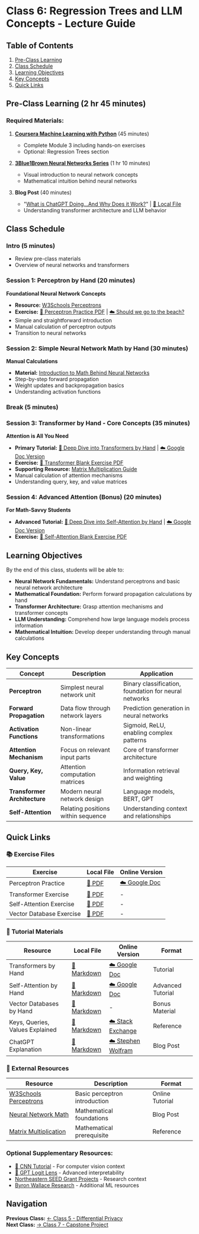 # Class 6: Regression Trees and LLM Concepts - Lecture Guide

## Table of Contents
1. [Pre-Class Learning](#pre-class-learning)
2. [Class Schedule](#class-schedule)
3. [Learning Objectives](#learning-objectives)
4. [Key Concepts](#key-concepts)
5. [Quick Links](#quick-links)

## Pre-Class Learning (2 hr 45 minutes)
### Required Materials:
1. **[Coursera Machine Learning with Python](https://www.coursera.org/learn/machine-learning-with-python?specialization=ibm-data-science)** (45 minutes)
   - Complete Module 3 including hands-on exercises
   - Optional: Regression Trees section

2. **[3Blue1Brown Neural Networks Series](https://www.youtube.com/playlist?list=PLZHQObOWTQDNU6R1_67000Dx_ZCJB-3pi)** (1 hr 10 minutes)
   - Visual introduction to neural network concepts
   - Mathematical intuition behind neural networks

3. **Blog Post** (40 minutes)
   - "[What is ChatGPT Doing…And Why Does it Work?](https://writings.stephenwolfram.com/2023/02/what-is-chatgpt-doing-and-why-does-it-work/)" | [📁 Local File](./Tutorials/What%20Is%20ChatGPT%20Doing%20…%20and%20Why%20Does%20It%20Work?.md)
   - Understanding transformer architecture and LLM behavior

## Class Schedule

### Intro (5 minutes)
- Review pre-class materials
- Overview of neural networks and transformers

### Session 1: Perceptron by Hand (20 minutes)
**Foundational Neural Network Concepts**
- **Resource:** [W3Schools Perceptrons](https://www.w3schools.com/ai/ai_perceptrons.asp)
- **Exercise:** [📁 Perceptron Practice PDF](./Exercises/PERCEPTRON%20PRACTICE.pdf) | [☁️ Should we go to the beach?](https://docs.google.com/document/d/1DO568DRaTakcIdWXkmlHw_XWUQNPqQru_66E8YS5Yw0/edit?usp=sharing)
- Simple and straightforward introduction
- Manual calculation of perceptron outputs
- Transition to neural networks

### Session 2: Simple Neural Network Math by Hand (30 minutes)
**Manual Calculations**
- **Material:** [Introduction to Math Behind Neural Networks](https://towardsdatascience.com/introduction-to-math-behind-neural-networks-e8b60dbbdeba)
- Step-by-step forward propagation
- Weight updates and backpropagation basics
- Understanding activation functions

### Break (5 minutes)

### Session 3: Transformer by Hand - Core Concepts (35 minutes)
**Attention is All You Need**
- **Primary Tutorial:** [📁 Deep Dive into Transformers by Hand](./Tutorials/Deep%20Dive%20into%20Transformers%20by%20Hand%20✍︎.md) | [☁️ Google Doc Version](https://docs.google.com/document/d/12Y4gtQuzSpXj-pQLKJr6SrANs_oe9uVhBzjJ2mD0zjI/edit?usp=sharing)
- **Exercise:** [📁 Transformer Blank Exercise PDF](./Exercises/Transformer%20Blank%20Exercise.pdf)
- **Supporting Resource:** [Matrix Multiplication Guide](https://www.mathsisfun.com/algebra/matrix-multiplying.html)
- Manual calculation of attention mechanisms
- Understanding query, key, and value matrices

### Session 4: Advanced Attention (Bonus) (20 minutes)
**For Math-Savvy Students**
- **Advanced Tutorial:** [📁 Deep Dive into Self-Attention by Hand](./Tutorials/Deep%20Dive%20into%20Self-Attention%20by%20Hand✍︎.md) | [☁️ Google Doc Version](https://docs.google.com/document/d/1i1XEISzYFbydbixtxZfVpTn8Q0NPoP4lKlz6e8BWEhc/edit?usp=sharing)
- **Exercise:** [📁 Self-Attention Blank Exercise PDF](./Exercises/Self-Attention%20Blank%20Exercise.pdf)

## Learning Objectives
By the end of this class, students will be able to:
- **Neural Network Fundamentals:** Understand perceptrons and basic neural network architecture
- **Mathematical Foundation:** Perform forward propagation calculations by hand
- **Transformer Architecture:** Grasp attention mechanisms and transformer concepts
- **LLM Understanding:** Comprehend how large language models process information
- **Mathematical Intuition:** Develop deeper understanding through manual calculations

## Key Concepts

| Concept | Description | Application |
|---------|-------------|-------------|
| **Perceptron** | Simplest neural network unit | Binary classification, foundation for neural networks |
| **Forward Propagation** | Data flow through network layers | Prediction generation in neural networks |
| **Activation Functions** | Non-linear transformations | Sigmoid, ReLU, enabling complex patterns |
| **Attention Mechanism** | Focus on relevant input parts | Core of transformer architecture |
| **Query, Key, Value** | Attention computation matrices | Information retrieval and weighting |
| **Transformer Architecture** | Modern neural network design | Language models, BERT, GPT |
| **Self-Attention** | Relating positions within sequence | Understanding context and relationships |

## Quick Links

### 📚 Exercise Files
| Exercise | Local File | Online Version |
|----------|------------|----------------|
| Perceptron Practice | [📁 PDF](./Exercises/PERCEPTRON%20PRACTICE.pdf) | [☁️ Google Doc](https://docs.google.com/document/d/1DO568DRaTakcIdWXkmlHw_XWUQNPqQru_66E8YS5Yw0/edit?usp=sharing) |
| Transformer Exercise | [📁 PDF](./Exercises/Transformer%20Blank%20Exercise.pdf) | - |
| Self-Attention Exercise | [📁 PDF](./Exercises/Self-Attention%20Blank%20Exercise.pdf) | - |
| Vector Database Exercise | [📁 PDF](./Exercises/Vector%20Database%20Exercise%20Page.pdf) | - |

### 📖 Tutorial Materials
| Resource | Local File | Online Version | Format |
|----------|------------|----------------|---------|
| Transformers by Hand | [📁 Markdown](./Tutorials/Deep%20Dive%20into%20Transformers%20by%20Hand%20✍︎.md) | [☁️ Google Doc](https://docs.google.com/document/d/12Y4gtQuzSpXj-pQLKJr6SrANs_oe9uVhBzjJ2mD0zjI/edit?usp=sharing) | Tutorial |
| Self-Attention by Hand | [📁 Markdown](./Tutorials/Deep%20Dive%20into%20Self-Attention%20by%20Hand✍︎.md) | [☁️ Google Doc](https://docs.google.com/document/d/1i1XEISzYFbydbixtxZfVpTn8Q0NPoP4lKlz6e8BWEhc/edit?usp=sharing) | Advanced Tutorial |
| Vector Databases by Hand | [📁 Markdown](./Tutorials/Deep%20Dive%20into%20Vector%20Databases%20by%20Hand%20✍︎.md) | - | Bonus Material |
| Keys, Queries, Values Explained | [📁 Markdown](./Tutorials/What%20exactly%20are%20keys,%20queries,%20and%20values%20in%20attention%20mechanisms?.md) | [☁️ Stack Exchange](https://stats.stackexchange.com/questions/421935/what-exactly-are-keys-queries-and-values-in-attention-mechanisms) | Reference |
| ChatGPT Explanation | [📁 Markdown](./Tutorials/What%20Is%20ChatGPT%20Doing%20…%20and%20Why%20Does%20It%20Work?.md) | [☁️ Stephen Wolfram](https://writings.stephenwolfram.com/2023/02/what-is-chatgpt-doing-and-why-does-it-work/) | Blog Post |

### 🔗 External Resources
| Resource | Description | Format |
|----------|-------------|---------|
| [W3Schools Perceptrons](https://www.w3schools.com/ai/ai_perceptrons.asp) | Basic perceptron introduction | Online Tutorial |
| [Neural Network Math](https://towardsdatascience.com/introduction-to-math-behind-neural-networks-e8b60dbbdeba) | Mathematical foundations | Blog Post |
| [Matrix Multiplication](https://www.mathsisfun.com/algebra/matrix-multiplying.html) | Mathematical prerequisite | Reference |

### Optional Supplementary Resources:
- [📁 CNN Tutorial](./Tutorials/What%20is%20a%20Convolutional%20Neural%20Network%20(CNN)%20%20Definition%20from%20TechTarget.md) - For computer vision context
- [📁 GPT Logit Lens](./Tutorials/interpreting%20GPT%20the%20logit%20lens%20—%20LessWrong.md) - Advanced interpretability
- [Northeastern SEED Grant Projects](https://idi.provost.northeastern.edu/seed-grant-projects/) - Research context
- [Byron Wallace Research](https://www.byronwallace.com/) - Additional ML resources

## Navigation
**Previous Class:** [← Class 5 - Differential Privacy](../class5-differential-privacy/class5-lecture-guide.md)  
**Next Class:** [→ Class 7 - Capstone Project](../class7-capstone/class7-lecture-guide.md)